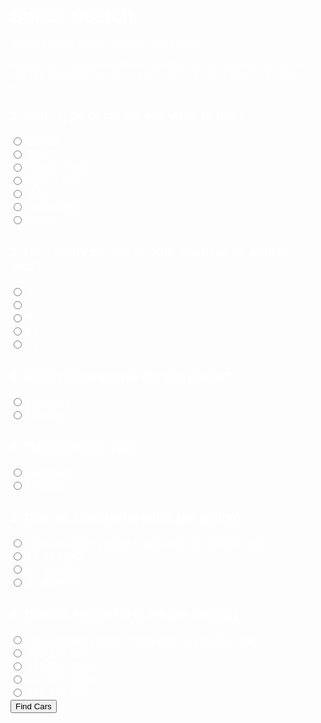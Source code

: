 <meta name="viewport" content="width=device-width, initial-scale=1.0">
<h1> Specs Search </h1>
<p>Search for your dream car using specifications!</p>
<p>Answer these questions with the specifications you want for your dream car! This will help the program narrow down the cars that are a best fit for you!</p>

<html>
    <form onsubmit="validate(); return false;" class="w3-container w3-theme w3-card">
    <h3> 1. What type of car do you wish to buy? </h3>
        <input type="radio" id="type" name="Sedan" value="Sedan">
        <label for="Sedan">Sedan</label><br>
        <input type="radio" id="type" name="SUV" value="SUV">
        <label for="SUV">SUV</label><br>
        <input type="radio" id="type" name="Pickup Truck" value="Pickup Truck">
        <label for="type">Pickup Truck</label><br>
        <input type="radio" id="type" name="Sports Car" value="Sports Car">
        <label for="Sports Car">Sports Car</label><br>
        <input type="radio" id="type" name="Van" value="Van">
        <label for="Van">Van</label><br>
        <input type="radio" id="type" name="Convertible" value="Convertible">
        <label for="Convertible">Convertible</label><br>
        <input type="radio" id="type" name="Coupe" value="Coupe">
        <label for="Coupe">Coupe</label><br>
    <h3> 2. How many people should your car be able to seat?</h3>
        <input type="radio" id="seatingCapacity" name="5" value="5">
        <label for="5">5</label><br>
        <input type="radio" id="seatingCapacity" name="7" value="7">
        <label for="7">7</label><br>
        <input type="radio" id="seatingCapacity" name="8" value="8">
        <label for="8">8</label><br>
        <input type="radio" id="seatingCapacity" name="10" value="10">
        <label for="10">10</label><br>
        <input type="radio" id="seatingCapacity" name="15" value="15">
        <label for="15">15</label><br>
    <h3> 3. What power source do you prefer?</h3>
        <input type="radio" id="Gasoline" name="powerSource" value="Gasoline">
        <label for="Gasoline">Gasoline</label><br>
        <input type="radio" id="Electric" name="powerSource" value="Electric">
        <label for="Electric">Electric</label><br>
    <h3> 4. Transmission Type?</h3>
        <input type="radio" id="Automatic" name="transmission" value="Automatic">
        <label for="Automatic">Automatic</label><br>
        <input type="radio" id="Manual" name="transmission" value="Manual">
        <label for="Manual">Manual</label><br>
    <h3> 5. Desired Mileage (in miles per gallon)</h3>
        <input type="radio" id="Non-Gasoline" name="mileage" value="Non-Gasoline">
        <label for="Non-Gasoline">Non-Gasoline (select if you want an electric car)</label><br>
        <input type="radio" id="a" name="mileage" value="a">
        <label for="a">10-20 MPG</label><br>
        <input type="radio" id="b" name="mileage" value="b">
        <label for="b">21-30 MPG</label><br>
        <input type="radio" id="c" name="mileage" value="c">
        <label for="c">31-40 MPG</label><br>
    <h3> 6. Desired Range (in miles per charge)</h3>
        <input type="radio" id="Non-Electric" name="range" value="Non-Electric">
        <label for="Non-Electric">Non-Electric (select if you want a gasoline car)</label><br>
        <input type="radio" id="1" name="range" value="1">
        <label for="1">200-250 Miles</label><br>
        <input type="radio" id="2" name="range" value="2">
        <label for="2">251-300 Miles</label><br>
        <input type="radio" id="3" name="range" value="3">
        <label for="3">301-350 Miles</label><br>
        <input type="radio" id="4" name="range" value="4">
        <label for="4">351-400 Miles</label><br>
        <input id="submit" type="submit" value="Find Cars" onclick="showTable(); return false;">
    <h3>
</html>

<style>
    .testbutton {
        background-color: white;
        border-radius: 8px;
        color: black;
        border: none;
        margin: 0;
        font-family: "Kanit", sans-serif;
        font-size: 20px;
    }

    .testbutton:hover {
        color: rgb(4, 4, 43);
    }

    label {
        font-family: "Kanit", sans-serif;
        font-size: 18px;
        color: white;
    }

    h3 {
        font-family: "Kanit", sans-serif;
        font-size: 20px;
        color: white;
    }

    h1 {
        font-family: "Kanit", sans-serif;
        font-size: 30px;
        color: white;
    }

    p {
        font-family: "Kanit", sans-serif;
        font-size: 15px;
        color: white;
    }
</style>


<script>
            function validate(event) {
                event.preventDefault();
                //Rest of the code
            }
            function search_car() {
                let input = document.getElementById('type').value
                input = input.toLowerCase();
                for (i = 0; i < x.length; i++) {
                    if (!x[i].innerHTML.toLowerCase().includes(input)) {
                        x[i].style.display = "none";
                    }
                    else {
                        x[i].style.display = "list-item";
                    }
                }
            }
            function showTable() {
                alert("fetching");
                const read_options = {
                    method: 'GET', // *GET, POST, PUT, DELETE, etc.
                    mode: 'cors', // no-cors, *cors, same-origin
                    cache: 'default', // *default, no-cache, reload, force-cache, only-if-cached
                    credentials: 'omit', // include, *same-origin, omit
                    headers: {
                        'Content-Type': 'application/json'
                    },
                };
                fetch('https://finalssvgcars.duckdns.org/api/carspecs', read_options)
                    .then(response => response.json())
                    .then(data => createTable(data));
                //  $(".table").remove();*/
               //  createTable(data);
               return false;
            }
            function createTable(data)
            {
                alert("Getting data");
                // $("#table").remove();
                var table = "<table class='table' border=1 style='color:#fff !important; background-color:#d09c00 !important'>";
                // add a row for name and marks
                table += `<tr>
                                      <th>Model Name</th>
                                      <th>Type</th>
                                      <th>Seating Capacity</th>
                                      <th>Power Source</th>
                                      <th>Transmission Type</th>
                                      <th>Mileage</th>
                                      <th>Range</th>
                                    </tr>`;
                // now add another row to show subject
                table += `<tr>
                                      <th width=200></th>
                                      <th width=200></th>
                                      <th width=200></th>
                                      <th width=200></th>
                                      <th width=200></th>
                                      <th width=200></th>
                                      <th width=200></th>
                                    </tr>`;
                var tr = "";
                var b = document.getElementById("type").value;
                var c = document.getElementById("seatingCapacity").value;
                var d = document.getElementById("powerSource").value;
                var e = document.getElementById("transmission").value;
                var f = document.getElementById("mileage").value;
                var g = document.getElementById("range").value;
                // alert(data[0].cuisine);
                for (let i = 0; i < data.length; i++) {
                    if (data[i].type.toLowerCase() == b.toLowerCase() && data[i].seatingCapacity.toLowerCase() == c.toLowerCase() && data[i].powerSource.toLowerCase() == d.toLowerCase() && data[i].transmission.toLowerCase() == e.toLowerCase() && data[i].mileage.toLowerCase() == f.toLowerCase() && data[i].range.toLowerCase() == g.toLowerCase()) {
                        //alert(data[i].recipename);
                      tr += "<tr>";
                        tr += `<td>${data[i].name}</td>`;
                        tr += `<td>${data[i].type}</td>`;
                        tr += `<td>${data[i].seatingCapacity}</td>`;
                        tr += `<td>${data[i].powerSource}</td>`;
                        tr += `<td>${data[i].transmission}</td>`;
                        tr += `<td>${data[i].mileage}</td>`;
                        tr += `<td>${data[i].range}</td>`;
                        tr += "</tr>"
                    }
                }
                table += tr + "</table>";
                document.getElementById("table").innerHTML += table;
                document.getElementById("range").value = g;
                document.getElementById("mileage").value = f;
                document.getElementById("transmission").value = e;
                document.getElementById("powerSource").value = d;
                document.getElementById("seatingCapacity").value = c;
                document.getElementById("type").value = b;
                alert("done");
            }
            function HideSuggestRecipe(){
                var x = document.getElementById("submit");
                    x.style.display = "none";
            }
            function UnhideData() {
                var x = document.getElementById("submit");
                x.style.display = "block";
            }
</script>
